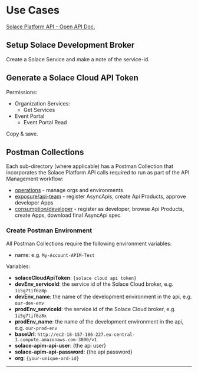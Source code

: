 # Use Cases

[Solace Platform API - Open API Doc.](http://ec2-18-157-186-227.eu-central-1.compute.amazonaws.com:3000/api-explorer/#/)

## Setup Solace Development Broker

Create a Solace Service and make a note of the service-id.

## Generate a Solace Cloud API Token

Permissions:
  - Organization Services:
    - Get Services
  - Event Portal
    - Event Portal Read

Copy & save.

## Postman Collections

Each sub-directory (where applicable) has a Postman Collection that incorporates the Solace Platform API calls required
to run as part of the API Management workflow:
- [operations](./operations) - manage orgs and environments
- [exposure/api-team](./exposure/api-team) - register AsyncApis, create Api Products, approve developer Apps
- [consumption/developer](./consumption/developer) - register as developer, browse Api Products, create Apps, download final AsyncApi spec

### Create Postman Environment

All Postman Collections require the following environment variables:

  - name: e.g. `My-Account-APIM-Test`

Variables:
  - **solaceCloudApiToken**: `{solace cloud api token}`
  - **devEnv_serviceId**: the service id of the Solace Cloud broker, e.g. `1i5g7tif6z8p`
  - **devEnv_name**: the name of the development environment in the api, e.g. `our-dev-env`
  - **prodEnv_serviceId**: the service id of the Solace Cloud broker, e.g. `1i5g7tif6z8x`
  - **prodEnv_name**: the name of the development environment in the api, e.g. `our-prod-env`
  - **baseUrl**: `http://ec2-18-157-186-227.eu-central-1.compute.amazonaws.com:3000/v1`
  - **solace-apim-api-user**: {the api user}
  - **solace-apim-api-password**: {the api password}
  - **org**: `{your-unique-ord-id}`



---
